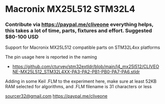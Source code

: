 # Macronix MX25L512 STM32L4
### Contribute via   https://paypal.me/cliveone  everything helps, this takes a lot of time, parts, fixtures and effort. Suggested $80-100 USD

Support for Macronix MX25L512 compatible parts on STM32L4xx platforms

The pin usage here is reported in the naming

 *  https://github.com/cturvey/stm32extldr/blob/main/l4_mx25l512/CLIVEONE-MX25L512_STM32L4XX-PA3-PA2-PB1-PB0-PA7-PA6.stldr

Adding in some Keil .FLM to the experiment here, make sure at least 52KB RAM selected for algorithms, and .FLM filename is 31 characters or less

 sourcer32@gmail.com
 https://paypal.me/cliveone
